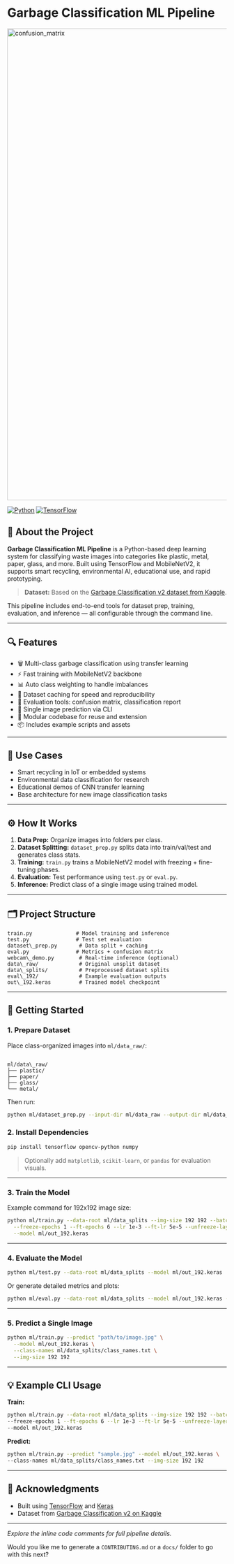 # Garbage Classification ML Pipeline


<img width="1440" height="1080" alt="confusion_matrix" src="https://github.com/user-attachments/assets/e93b0475-93ce-4e8b-9a47-f6eaf8047c86" />


[![Python](https://img.shields.io/badge/python-3.7%2B-blue.svg)](https://www.python.org/)
[![TensorFlow](https://img.shields.io/badge/TensorFlow-2.x-orange.svg)](https://www.tensorflow.org/)

## 🧠 About the Project

**Garbage Classification ML Pipeline** is a Python-based deep learning system for classifying waste images into categories like plastic, metal, paper, glass, and more. Built using TensorFlow and MobileNetV2, it supports smart recycling, environmental AI, educational use, and rapid prototyping.

> **Dataset:** Based on the [Garbage Classification v2 dataset from Kaggle](https://www.kaggle.com/datasets/sumn2u/garbage-classification-v2).

This pipeline includes end-to-end tools for dataset prep, training, evaluation, and inference — all configurable through the command line.

---

## 🔍 Features

- 🗑️ Multi-class garbage classification using transfer learning
- ⚡ Fast training with MobileNetV2 backbone
- 📊 Auto class weighting to handle imbalances
- 💾 Dataset caching for speed and reproducibility
- 🧪 Evaluation tools: confusion matrix, classification report
- 📸 Single image prediction via CLI
- 🧩 Modular codebase for reuse and extension
- 📦 Includes example scripts and assets

---

## 🧠 Use Cases

- Smart recycling in IoT or embedded systems  
- Environmental data classification for research  
- Educational demos of CNN transfer learning  
- Base architecture for new image classification tasks  

---

## ⚙️ How It Works

1. **Data Prep:** Organize images into folders per class.
2. **Dataset Splitting:** `dataset_prep.py` splits data into train/val/test and generates class stats.
3. **Training:** `train.py` trains a MobileNetV2 model with freezing + fine-tuning phases.
4. **Evaluation:** Test performance using `test.py` or `eval.py`.
5. **Inference:** Predict class of a single image using trained model.

---

## 🗂️ Project Structure

```
train.py              # Model training and inference
test.py               # Test set evaluation
dataset\_prep.py       # Data split + caching
eval.py               # Metrics + confusion matrix
webcam\_demo.py        # Real-time inference (optional)
data\_raw/             # Original unsplit dataset
data\_splits/          # Preprocessed dataset splits
eval\_192/             # Example evaluation outputs
out\_192.keras         # Trained model checkpoint

```

---

## 🚀 Getting Started

### 1. Prepare Dataset

Place class-organized images into `ml/data_raw/`:

```

ml/data\_raw/
├── plastic/
├── paper/
├── glass/
└── metal/

````

Then run:

```bash
python ml/dataset_prep.py --input-dir ml/data_raw --output-dir ml/data_splits
````

### 2. Install Dependencies

```bash
pip install tensorflow opencv-python numpy
```

> Optionally add `matplotlib`, `scikit-learn`, or `pandas` for evaluation visuals.

---

### 3. Train the Model

Example command for 192x192 image size:

```bash
python ml/train.py --data-root ml/data_splits --img-size 192 192 --batch 96 \
  --freeze-epochs 1 --ft-epochs 6 --lr 1e-3 --ft-lr 5e-5 --unfreeze-layers 40 \
  --model ml/out_192.keras
```

---

### 4. Evaluate the Model

```bash
python ml/test.py --data-root ml/data_splits --model ml/out_192.keras
```

Or generate detailed metrics and plots:

```bash
python ml/eval.py --data-root ml/data_splits --model ml/out_192.keras --output-dir ml/eval_192
```

---

### 5. Predict a Single Image

```bash
python ml/train.py --predict "path/to/image.jpg" \
  --model ml/out_192.keras \
  --class-names ml/data_splits/class_names.txt \
  --img-size 192 192
```

---

## 💡 Example CLI Usage

**Train:**

```bash
python ml/train.py --data-root ml/data_splits --img-size 192 192 --batch 96 \
--freeze-epochs 1 --ft-epochs 6 --lr 1e-3 --ft-lr 5e-5 --unfreeze-layers 40 \
--model ml/out_192.keras
```

**Predict:**

```bash
python ml/train.py --predict "sample.jpg" --model ml/out_192.keras \
--class-names ml/data_splits/class_names.txt --img-size 192 192
```

---

## 🙏 Acknowledgments

* Built using [TensorFlow](https://www.tensorflow.org/) and [Keras](https://keras.io/)
* Dataset from [Garbage Classification v2 on Kaggle](https://www.kaggle.com/datasets/sumn2u/garbage-classification-v2)

---

*Explore the inline code comments for full pipeline details.*


Would you like me to generate a `CONTRIBUTING.md` or a `docs/` folder to go with this next?
```
